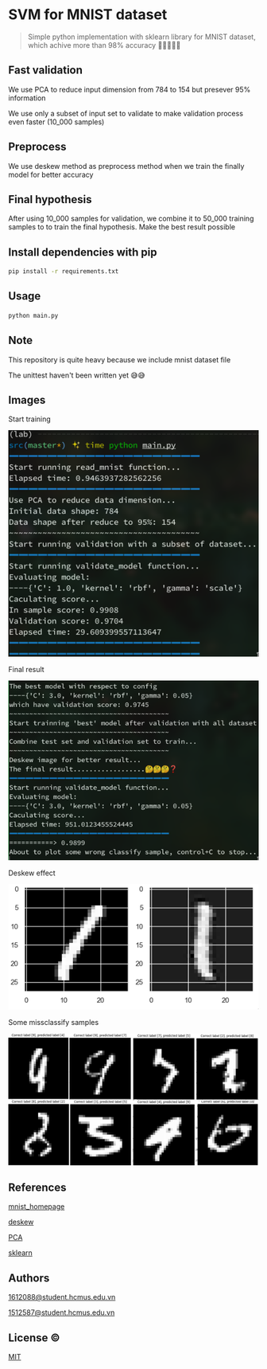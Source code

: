 # SVM for MNIST dataset
> Simple python implementation with sklearn library for MNIST dataset, which achive more than 98% accuracy 🎉🎉🎉🎉🎉

## Fast validation
We use PCA to reduce input dimension from 784 to 154 but presever 95% information

We use only a subset of input set to validate to make validation process even faster (10_000 samples)

## Preprocess
We use deskew method as preprocess method when we train the finally model for better accuracy

## Final hypothesis
After using 10_000 samples for validation, we combine it to 50_000 training samples to to train the final hypothesis. Make the best result possible


## Install dependencies with pip
```bash
pip install -r requirements.txt
```

## Usage
```bash
python main.py
```

## Note
This repository is quite heavy because we include mnist dataset file

The unittest haven't been written yet 😅😅

## Images
Start training

![traning](./screenshots/trainning.png?raw=true)

Final result

![final](./screenshots/final.png?raw=true)

Deskew effect

![deskew](./screenshots/deskew.png)

Some missclassify samples

![missClassify](./screenshots/missClassify.jpg)

## References
[mnist_homepage](http://yann.lecun.com/exdb/mnist/)

[deskew](https://fsix.github.io/mnist/Deskewing.html)

[PCA](https://towardsdatascience.com/pca-using-python-scikit-learn-e653f8989e60)

[sklearn](https://scikit-learn.org/stable/)

## Authors
1612088@student.hcmus.edu.vn

1512587@student.hcmus.edu.vn

## License ©
[MIT](https://choosealicense.com/licenses/mit/)

